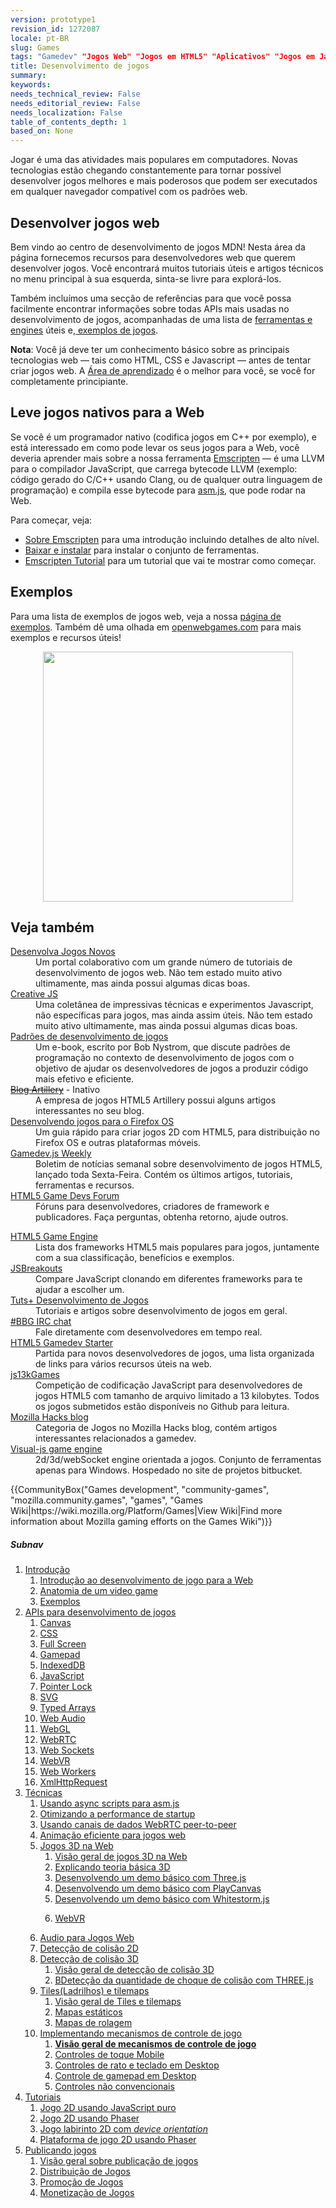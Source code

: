 ```yaml
---
version: prototype1
revision_id: 1272087
locale: pt-BR
slug: Games
tags: "Gamedev" "Jogos Web" "Jogos em HTML5" "Aplicativos" "Jogos em JavaScript" "Desenvolvimento de Jogos"
title: Desenvolvimento de jogos
summary: 
keywords: 
needs_technical_review: False
needs_editorial_review: False
needs_localization: False
table_of_contents_depth: 1
based_on: None
---
```

<div class="summary">
<p><span class="seoSummary">Jogar é uma das atividades mais populares em computadores. Novas tecnologias estão chegando constantemente para tornar possível desenvolver jogos melhores e mais poderosos que podem ser executados em qualquer navegador compatível com os padrões web.</span></p>
</div>

<div class="column-container">
<div class="column-half">
<h2 id="Desenvolver_jogos_web">Desenvolver jogos web</h2>

<p>Bem vindo ao centro de desenvolvimento de jogos MDN! Nesta área da página fornecemos recursos para desenvolvedores web que querem desenvolver jogos. Você encontrará muitos tutoriais úteis e artigos técnicos no menu principal à sua esquerda, sinta-se livre para explorá-los.</p>

<p>Também incluímos uma secção de referências para que você possa facilmente encontrar informações sobre todas APIs mais usadas no desenvolvimento de jogos, acompanhadas de uma lista de <a href="/en-US/docs/Games/Tools/Engines_and_tools">ferramentas e engines</a>&nbsp;úteis&nbsp;e,<a href="/en-US/docs/Games/Examples">&nbsp;exemplos de jogos</a>.</p>

<div class="note">
<p><strong>Nota</strong>:&nbsp;Você já deve ter um conhecimento básico sobre as principais tecnologias web — tais como HTML, CSS e Javascript — antes de tentar criar jogos web. A <a href="/en-US/docs/Learn">Área de aprendizado</a>&nbsp;é o melhor para você, se você for completamente principiante.</p>
</div>

<dl>
</dl>
</div>

<div class="column-half">
<h2 id="Leve_jogos_nativos_para_a_Web">Leve jogos nativos para a Web</h2>

<p>Se você é um programador nativo (codifica jogos em C++ por exemplo), e está interessado em como pode levar os seus jogos para a Web, você deveria aprender mais sobre a nossa ferramenta <a href="http://kripken.github.io/emscripten-site/index.html">Emscripten</a> — é uma LLVM para o compilador JavaScript, que carrega bytecode LLVM (exemplo: código gerado do C/C++ usando Clang, ou de qualquer outra linguagem de programação) e compila esse bytecode para <a href="/en-US/docs/Games/Tools/asm.js">asm.js</a>, que pode rodar na Web.</p>

<p>Para começar, veja:</p>

<ul>
 <li><a href="http://kripken.github.io/emscripten-site/docs/introducing_emscripten/about_emscripten.html">Sobre Emscripten</a> para uma introdução incluindo detalhes de alto nível.</li>
 <li><a href="http://kripken.github.io/emscripten-site/docs/getting_started/downloads.html">Baixar e instalar</a>&nbsp;para instalar o conjunto de ferramentas.</li>
 <li><a href="http://kripken.github.io/emscripten-site/docs/getting_started/Tutorial.html">Emscripten Tutorial</a>&nbsp;para um tutorial que vai te&nbsp;mostrar como começar.</li>
</ul>
</div>
</div>

<div class="column-container">
<div class="column-half">
<h2 id="Exemplos">Exemplos</h2>

<p>Para uma lista de exemplos de jogos web, veja a nossa <a href="/en-US/docs/Games/Examples">página de exemplos</a>. Também dê uma olhada em <a href="http://www.openwebgames.com/">openwebgames.com</a> para mais exemplos e recursos úteis!</p>
</div>
</div>

<p><a href="http://www.openwebgames.com"><img alt="" src="https://mdn.mozillademos.org/files/12790/owg-logo-dark.svg" style="display:block; margin:0px auto; width:400px" /></a></p>

<h2 id="Veja_também">Veja também</h2>

<div class="column-container">
<div class="column-half">
<dl>
 <dt><a href="http://buildnewgames.com/">Desenvolva Jogos Novos</a></dt>
 <dd>Um portal colaborativo com um grande número de tutoriais de desenvolvimento de jogos web. Não tem estado muito ativo ultimamente, mas ainda possui algumas dicas boas.</dd>
 <dt><a href="http://creativejs.com/">Creative JS</a></dt>
 <dd>Uma coletânea de impressivas técnicas e experimentos Javascript, não específicas para jogos, mas ainda assim úteis. Não tem estado muito ativo ultimamente, mas ainda possui algumas dicas boas.</dd>
 <dt><a href="http://gameprogrammingpatterns.com/">Padrões de desenvolvimento de jogos</a></dt>
 <dd>Um e-book, escrito por Bob Nystrom, que discute padrões de programação no contexto de desenvolvimento de jogos com o objetivo de ajudar os desenvolvedores de jogos a produzir código mais efetivo e eficiente.</dd>
 <dt><s><a href="http://blog.artillery.com/">Blog Artillery</a></s>&nbsp;- Inativo</dt>
 <dd>A empresa de jogos HTML5 Artillery possui alguns artigos interessantes no seu blog.</dd>
 <dt><a href="https://leanpub.com/buildinggamesforfirefoxos/">Desenvolvendo jogos para o&nbsp;Firefox OS</a></dt>
 <dd>Um guia rápido para criar jogos 2D com HTML5, para distribuição no Firefox OS e outras plataformas móveis.</dd>
 <dt><a href="http://gamedevjsweekly.com/">Gamedev.js Weekly</a></dt>
 <dd>Boletim de notícias semanal sobre desenvolvimento de jogos HTML5, lançado toda Sexta-Feira. Contém os últimos artigos, tutoriais, ferramentas e recursos.</dd>
 <dt><a href="http://www.html5gamedevs.com/">HTML5 Game Devs Forum</a></dt>
 <dd>Fóruns para desenvolvedores, criadores de framework e publicadores. Faça perguntas, obtenha retorno, ajude outros.</dd>
</dl>
</div>

<div class="column-half">
<dl>
 <dt><a href="http://html5gameengine.com/">HTML5 Game Engine</a></dt>
 <dd>Lista dos frameworks HTML5 mais populares para jogos, juntamente com a sua classificação, benefícios e exemplos.</dd>
 <dt><a href="http://www.jsbreakouts.org/">JSBreakouts</a></dt>
 <dd>Compare JavaScript&nbsp;clonando em&nbsp;diferentes frameworks para te ajudar a escolher um.</dd>
 <dt><a href="http://gamedevelopment.tutsplus.com/">Tuts+ Desenvolvimento de Jogos</a></dt>
 <dd>Tutoriais e artigos&nbsp;sobre desenvolvimento de jogos em geral.</dd>
 <dt><a href="http://webchat.freenode.net/?channels=bbg">#BBG IRC chat</a></dt>
 <dd>Fale diretamente com desenvolvedores em tempo real.</dd>
 <dt><a href="http://html5devstarter.enclavegames.com/">HTML5 Gamedev Starter</a></dt>
 <dd>Partida para novos desenvolvedores de jogos, uma lista organizada de links para vários recursos úteis na web.</dd>
 <dt><a href="http://js13kgames.com/">js13kGames</a></dt>
 <dd>Competição de codificação JavaScript&nbsp;para desenvolvedores de jogos HTML5 com tamanho de arquivo limitado a 13 kilobytes. Todos os jogos submetidos estão disponíveis no Github para leitura.</dd>
 <dt><a href="https://hacks.mozilla.org/category/games/">Mozilla Hacks blog</a></dt>
 <dd>Categoria de Jogos no Mozilla Hacks blog, contém artigos interessantes relacionados a gamedev.</dd>
 <dt><a href="https://developer.mozilla.org/en-US/docs/Games/Visual-js_game_engine">Visual-js game engine</a></dt>
 <dd>2d/3d/webSocket engine orientada a jogos. Conjunto de ferramentas apenas para Windows. Hospedado no site de projetos&nbsp;bitbucket. &nbsp;&nbsp;</dd>
</dl>
</div>
</div>

<p>{{CommunityBox("Games development", "community-games", "mozilla.community.games", "games", "Games Wiki|https://wiki.mozilla.org/Platform/Games|View Wiki|Find more information about Mozilla gaming efforts on the Games Wiki")}}</p>

<h5 id="Subnav">Subnav</h5>

<ol>
 <li><a href="#">Introdução</a>

  <ol>
   <li><a href="/pt-BR/docs/Games/Introduction" title="An introduction to the technologies useful for game developers and how to get started developing games using Web technologies. This article also looks at the business case for why it makes sense to create games for the Web">Introdução&nbsp;ao desenvolvimento de jogo para a Web</a></li>
   <li><a href="/en-US/docs/Games/Anatomy" title="What is a video game, really? There are certain parts that are common between games (even if it doesn't seem like it). This article looks to explain concepts like main loops in a completely general context. When it does focus, it does so toward web standards.">Anatomia de um&nbsp;video game</a></li>
   <li><a href="/en-US/docs/Games/Examples">Exemplos</a></li>
  </ol>
 </li>
 <li><a href="#">APIs para desenvolvimento de jogos</a>
  <ol>
   <li><a href="/en-US/docs/Web/API/Canvas_API">Canvas</a></li>
   <li><a href="/en-US/docs/Web/CSS">CSS</a></li>
   <li><a href="/en-US/docs/Web/Apps/Fundamentals/User_notifications/Full_screen_api">Full Screen</a></li>
   <li><a href="/en-US/docs/Web/API/Gamepad_API">Gamepad</a></li>
   <li><a href="/en-US/docs/Web/API/IndexedDB_API">IndexedDB</a></li>
   <li><a href="/en-US/docs/Web/JavaScript">JavaScript</a></li>
   <li><a href="/en-US/docs/Web/API/Pointer_Lock_API">Pointer Lock</a></li>
   <li><a href="/en-US/docs/Web/SVG">SVG</a></li>
   <li><a href="/en-US/docs/Web/JavaScript/Reference/Global_Objects/TypedArray">Typed Arrays</a></li>
   <li><a href="/en-US/docs/Web/API/Web_Audio_API">Web Audio</a></li>
   <li><a href="/en-US/docs/Web/API/WebGL_API">WebGL</a></li>
   <li><a href="/en-US/docs/Web/API/WebRTC_API">WebRTC</a></li>
   <li><a href="/en-US/docs/Web/API/WebSockets_API">Web Sockets</a></li>
   <li><a href="/en-US/docs/Web/API/WebVR_API">WebVR</a></li>
   <li><a href="/en-US/docs/Web/API/Web_Workers_API">Web Workers</a></li>
   <li><a href="/en-US/docs/Web/API/XMLHttpRequest">XmlHttpRequest</a></li>
  </ol>
 </li>
 <li><a href="/en-US/docs/Games/Techniques">Técnicas</a>
  <ol>
   <li><a href="/en-US/docs/Games/Techniques/Async_scripts" title="Especially when creating medium to large-sized games, async scripts are an essential technique to take advantage of, so that your game's JavaScript can be compiled off the main thread and be cached for future game running">Usando&nbsp;async scripts para&nbsp;asm.js</a></li>
   <li><a href="/en-US/docs/Apps/Developing/Optimizing_startup_performance" title="How to make sure your game starts up quickly, smoothly, and without appearing to lock up the user's browser or device.">Otimizando a performance de startup</a></li>
   <li><a href="/en-US/docs/Games/Techniques/WebRTC_data_channels" title="In addition to providing support for audio and video communication, WebRTC lets you set up peer-to-peer data channels to exchange text or binary data actively between your players.">Usando&nbsp;canais de dados WebRTC peer-to-peer</a></li>
   <li><a href="/en-US/docs/Games/Techniques/Efficient_animation_for_web_games">Animação eficiente para jogos web</a></li>
   <li><a href="/en-US/docs/Games/Techniques/3D_on_the_web">Jogos 3D na Web</a>
    <ol>
     <li><a href="/en-US/docs/Games/Techniques/3D_on_the_web">Visão geral de jogos 3D na Web</a></li>
     <li><a href="/en-US/docs/Games/Techniques/3D_on_the_web/Basic_theory">Explicando teoria básica&nbsp;3D</a></li>
     <li><a href="/en-US/docs/Games/Techniques/3D_on_the_web/Building_up_a_basic_demo_with_Three.js">Desenvolvendo um demo básico com Three.js</a></li>
     <li><a href="/en-US/docs/Games/Techniques/3D_on_the_web/Building_up_a_basic_demo_with_PlayCanvas">Desenvolvendo um demo básico com PlayCanvas</a></li>
     <li><a href="/en-US/docs/Games/Techniques/3D_on_the_web/Building_up_a_basic_demo_with_Whitestorm.js">Desenvolvendo um demo básico com Whitestorm.js</a></li>
     <li>
      <p><a href="/en-US/docs/Games/Techniques/3D_on_the_web/WebVR">WebVR</a></p>
     </li>
    </ol>
   </li>
   <li><a href="/en-US/docs/Games/Techniques/Audio_for_Web_Games">Audio para Jogos&nbsp;Web</a></li>
   <li><a href="/en-US/docs/Games/Techniques/2D_collision_detection">Detecção de colisão 2D</a></li>
   <li><a href="/en-US/docs/Games/Techniques/3D_collision_detection">Detecção de colisão 3D</a>
    <ol>
     <li><a href="/en-US/docs/Games/Techniques/3D_collision_detection">Visão geral de detecção de colisão 3D</a></li>
     <li><a href="/en-US/docs/Games/Techniques/3D_collision_detection/Bounding_volume_collision_detection_with_THREE.js">BDetecção da quantidade de&nbsp;choque de colisão com THREE.js</a></li>
    </ol>
   </li>
   <li><a href="/en-US/docs/Games/Techniques/Tilemaps">Tiles(Ladrilhos) e tilemaps</a>
    <ol>
     <li><a href="/en-US/docs/Games/Techniques/Tilemaps">Visão geral de Tiles e tilemaps</a></li>
     <li><a href="/en-US/docs/Games/Techniques/Tilemaps/Square_tilemaps_implementation%3A_Static_maps">Mapas estáticos</a></li>
     <li><a href="/en-US/docs/Games/Techniques/Tilemaps/Square_tilemaps_implementation%3A_Scrolling_maps">Mapas de rolagem</a></li>
    </ol>
   </li>
   <li><a href="/en-US/docs/Games/Techniques/Control_mechanisms">Implementando mecanismos de controle de jogo</a>
    <ol>
     <li><strong><a href="/en-US/docs/Games/Techniques/Control_mechanisms">Visão geral de mecanismos de controle de jogo</a></strong></li>
     <li><a href="/en-US/docs/Games/Techniques/Control_mechanisms/Mobile_touch">Controles de toque Mobile</a></li>
     <li><a href="/en-US/docs/Games/Techniques/Control_mechanisms/Desktop_with_mouse_and_keyboard">Controles de rato e teclado&nbsp;em Desktop</a></li>
     <li><a href="/en-US/docs/Games/Techniques/Control_mechanisms/Desktop_with_gamepad">Controle de gamepad em Desktop</a></li>
     <li><a href="/en-US/docs/Games/Techniques/Control_mechanisms/Other">Controles não convencionais</a></li>
    </ol>
   </li>
  </ol>
 </li>
 <li><a href="/en-US/docs/Games/Tutorials">Tutoriais</a>
  <ol>
   <li><a href="/en-US/docs/Games/Tutorials/2D_Breakout_game_pure_JavaScript">Jogo 2D usando&nbsp;JavaScript puro</a>&nbsp;</li>
   <li><a href="/en-US/docs/Games/Tutorials/2D_breakout_game_Phaser">Jogo 2D usando Phaser</a></li>
   <li><a href="/en-US/docs/Games/Tutorials/HTML5_Gamedev_Phaser_Device_Orientation">Jogo labirinto 2D com&nbsp;<em>device orientation</em></a></li>
   <li><a href="https://mozdevs.github.io/html5-games-workshop/en/guides/platformer/start-here/">Plataforma de jogo&nbsp;2D usando Phaser</a></li>
  </ol>
 </li>
 <li><a href="/en-US/docs/Games/Publishing_games">Publicando jogos</a>
  <ol>
   <li><a href="/en-US/docs/Games/Publishing_games">Visão geral sobre publicação de jogos</a></li>
   <li><a href="/en-US/docs/Games/Publishing_games/Game_distribution">Distribuição de Jogos</a></li>
   <li><a href="/en-US/docs/Games/Publishing_games/Game_promotion">Promoção de Jogos</a></li>
   <li><a href="/en-US/docs/Games/Publishing_games/Game_monetization">Monetização de Jogos</a></li>
  </ol>
 </li>
</ol>

